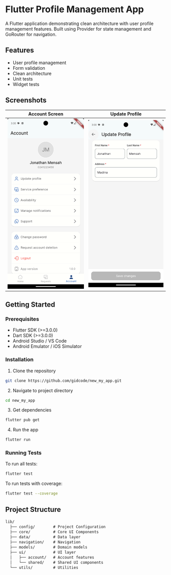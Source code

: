 # Flutter Profile Management App

A Flutter application demonstrating clean architecture with user profile management features. Built using Provider for state management and GoRouter for navigation.

## Features

- User profile management
- Form validation
- Clean architecture
- Unit tests
- Widget tests

## Screenshots

| Account Screen | Update Profile |
|---------------|----------------|
| ![Account Screen](account.png) | ![Update Profile](update.png) |

## Getting Started

### Prerequisites

- Flutter SDK (>=3.0.0)
- Dart SDK (>=3.0.0)
- Android Studio / VS Code
- Android Emulator / iOS Simulator

### Installation

1. Clone the repository
```bash
git clone https://github.com/gidcode/new_my_app.git
```

2. Navigate to project directory
```bash
cd new_my_app
```

3. Get dependencies
```bash
flutter pub get
```

4. Run the app
```bash
flutter run
```

### Running Tests

To run all tests:
```bash
flutter test
```

To run tests with coverage:
```bash
flutter test --coverage
```

## Project Structure

```
lib/
  ├── config/        # Project Configuration
  ├── core/          # Core UI Components
  ├── data/          # Data layer
  ├── navigation/    # Navigation
  ├── models/        # Domain models
  ├── ui/            # UI layer
  │   ├── account/   # Account features
  │   └── shared/    # Shared UI components
  └── utils/         # Utilities
```

